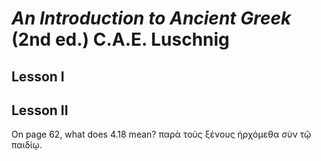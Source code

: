 # *An Introduction to Ancient Greek* (2nd ed.) C.A.E. Luschnig

## Lesson I

## Lesson II 

On page 62, what does 4.18 mean? παρὰ τοὺς ξένους ἠρχόμεθα σὺν τῷ παιδίῳ.
